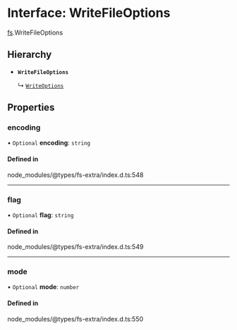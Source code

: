 # Interface: WriteFileOptions

[fs](../modules/fs.md).WriteFileOptions

## Hierarchy

- **`WriteFileOptions`**

  ↳ [`WriteOptions`](fs.WriteOptions.md)

## Properties

### encoding

• `Optional` **encoding**: `string`

#### Defined in

node_modules/@types/fs-extra/index.d.ts:548

___

### flag

• `Optional` **flag**: `string`

#### Defined in

node_modules/@types/fs-extra/index.d.ts:549

___

### mode

• `Optional` **mode**: `number`

#### Defined in

node_modules/@types/fs-extra/index.d.ts:550
